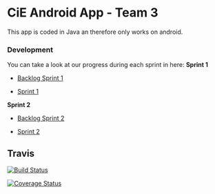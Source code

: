 # CiE Android App - Team 3

This app is coded in Java an therefore only works on android.



### Development

You can take a look at our progress during each sprint in here:
**Sprint 1**

* [Backlog Sprint 1](https://docs.google.com/document/d/1TDKr-gDvjoQkNaqJfvYGT2VE66yA4puGP4riXLWrfc0/edit?usp=sharing)

* [Sprint 1](https://github.com/mobileappdevhm/only_android_app/wiki/Sprint_1_Page)

**Sprint 2**

 * [Backlog Sprint 2](https://docs.google.com/document/d/12B-3g0BlvA14SyQxIfW3M9O-VjtweqJgXd6Zrzy__z4/edit?usp=sharing)

* [Sprint 2](https://github.com/mobileappdevhm/only_android_app/wiki/Sprint_2_Page)

## Travis

[![Build Status](https://travis-ci.org/freeCodeCamp/how-to-contribute-to-open-source.svg?branch=master)](https://travis-ci.org/mobileappdevhm/only_android_app)

[![Coverage Status](https://coveralls.io/repos/github/mobileappdevhm/only_android_app/badge.svg)](https://coveralls.io/github/mobileappdevhm/only_android_app)

